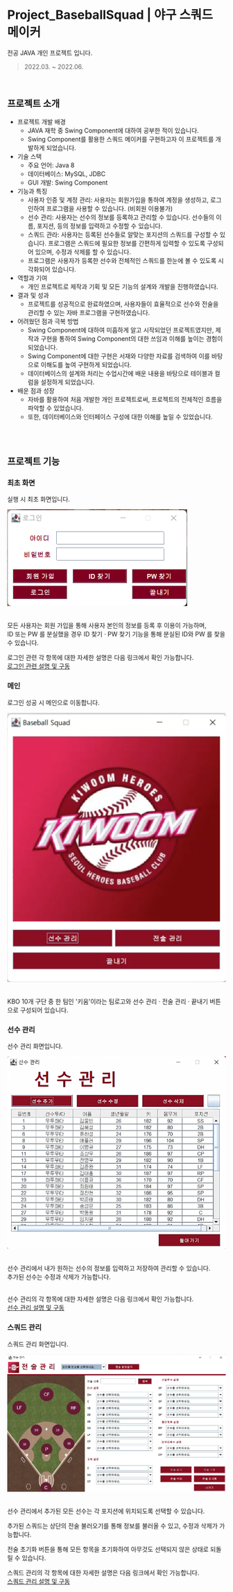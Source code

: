 # Project_BaseballSquad | 야구 스쿼드 메이커

전공 JAVA 개인 프로젝트 입니다.
> 2022.03. ~ 2022.06.
<br />

## 프로젝트 소개
 - 프로젝트 개발 배경 
   - JAVA 재학 중 Swing Component에 대하여 공부한 적이 있습니다.
   - Swing Component를 활용한 스쿼드 메이커를 구현하고자 이 프로젝트를 개발하게 되었습니다.
 - 기술 스택
   - 주요 언어: Java 8
   - 데이터베이스: MySQL, JDBC
   - GUI 개발: Swing Component
 - 기능과 특징
   - 사용자 인증 및 계정 관리: 사용자는 회원가입을 통하여 계정을 생성하고, 로그인하여 프로그램을 사용할 수 있습니다. (비회원 이용불가)
   - 선수 관리: 사용자는 선수의 정보를 등록하고 관리할 수 있습니다. 선수들의 이름, 포지션, 등의 정보를 입력하고 수정할 수 있습니다.
   - 스쿼드 관라: 사용자는 등록된 선수들로 알맞는 포지션의 스쿼드를 구성할 수 있습니다. 프로그램은 스쿼드에 필요한 정보를 간편하게 입력할 수 있도록 구성되어 있으며, 수정과 삭제를 할 수 있습니다.
   - 프로그램은 사용자가 등록한 선수와 전체적인 스쿼드를 한눈에 볼 수 있도록 시각화되어 있습니다.
 - 역할과 기여
   - 개인 프로젝트로 제작과 기획 및 모든 기능의 설계와 개발을 진행하였습니다.
 - 결과 및 성과
   - 프로젝트를 성공적으로 완료하였으며, 사용자들이 효율적으로 선수와 전술을 관리할 수 있는 자바 프로그램을 구현하였습니다.
 - 어려웠던 점과 극복 방법
   - Swing Component에 대하여 미흡하게 알고 시작되었던 프로젝트였지만, 제작과 구현을 통하여 Swing Component의 대한 쓰임과 이해를 높이는 경험이 되었습니다.
   - Swing Component에 대한 구현은 서재와 다양한 자료를 검색하여 이를 바탕으로 이해도를 높여 구현하게 되었습니다.
   - 데이터베이스의 설계와 처리는 수업시간에 배운 내용을 바탕으로 테이블과 컬럼을 설정하게 되었습니다.
 - 배운 점과 성장
   - 자바를 활용하여 처음 개발한 개인 프로젝트로써, 프로젝트의 전체적인 흐름을 파악할 수 있었습니다.
   - 또한, 데이터베이스와 인터페이스 구성에 대한 이해를 높일 수 있었습니다.
  <br/>
  <br/>

## 프로젝트 기능

### 최초 화면
실행 시 최초 화면입니다.
<div>
  <img src="readme/images/Login.png" />
</div>
<br/>

모든 사용자는 회원 가입을 통해 사용자 본인의 정보를 등록 후 이용이 가능하며,  
ID 또는 PW 를 분실했을 경우 ID 찾기 · PW 찾기 기능을 통해 분실된 ID와 PW 를 찾을 수 있습니다.   

로그인 관련 각 항목에 대한 자세한 설명은 다음 링크에서 확인 가능합니다.  
<a href="https://github.com/wooksun/Project_BaseballSquad/blob/master/readme/Login.md" target="_blank">로그인 관련 설명 및 구동</a>
<br/>

### 메인
로그인 성공 시 메인으로 이동합니다.
<div>
  <img src="readme/images/main.png" />
</div>
<br/>

KBO 10개 구단 중 한 팀인 '키움'이라는 팀로고와 선수 관리 · 전술 관리 · 끝내기 버튼으로 구성되어 있습니다.
<br/>

### 선수 관리
선수 관리 화면입니다.
<div>
  <img src="readme/images/player_management.png" />
</div>
<br/>

선수 관리에서 내가 원하는 선수의 정보를 입력하고 저장하여 관리할 수 있습니다.  
추가된 선수는 수정과 삭제가 가능합니다.  
<br/>

선수 관리의 각 항목에 대한 자세한 설명은 다음 링크에서 확인 가능합니다.  
<a href="https://github.com/wooksun/Project_BaseballSquad/blob/master/readme/Player.md" target="_blank">선수 관리 설명 및 구동</a>
<br/>

### 스쿼드 관리
스쿼드 관리 화면입니다.  
<div>
  <img src="readme/images/squad_management.png" />
</div>
<br/>
 
선수 관리에서 추가된 모든 선수는 각 포지션에 위치되도록 선택할 수 있습니다.

추가된 스쿼드는 상단의 전술 불러오기를 통해 정보를 불러올 수 있고, 수정과 삭제가 가능합니다.

전술 초기화 버튼을 통해 모든 항목을 초기화하여 아무것도 선택되지 않은 상태로 되돌릴 수 있습니다.

스쿼드 관리의 각 항목에 대한 자세한 설명은 다음 링크에서 확인 가능합니다.  
<a href="https://github.com/wooksun/Project_BaseballSquad/blob/master/readme/Squad.md" target="_blank">스쿼드 관리 설명 및 구동</a>
<br/>
